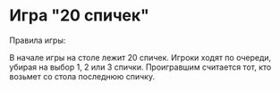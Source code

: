 # Игра "20 спичек"

Правила игры:

В начале игры на столе лежит 20 спичек.
Игроки ходят по очереди, убирая на выбор 1, 2 или 3 спички.
Проигравшим считается тот, кто возьмет со стола последнюю спичку.
